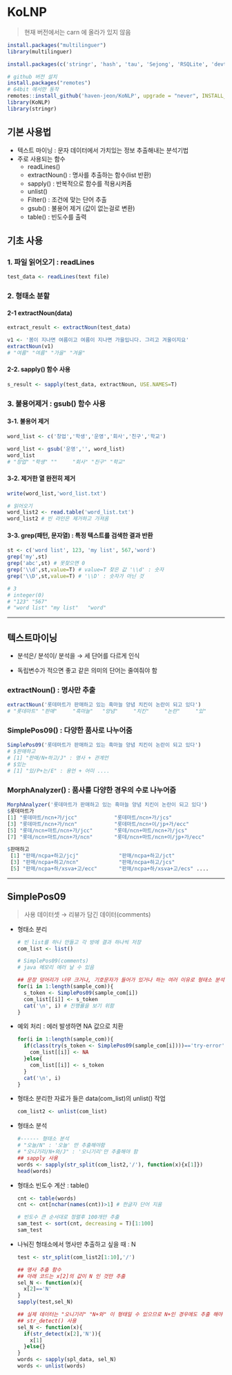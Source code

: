 # KoLNP

> 현재 버전에서는 carn 에 올라가 있지 않음

```R
install.packages("multilinguer")
library(multilinguer)

install.packages(c('stringr', 'hash', 'tau', 'Sejong', 'RSQLite', 'devtools'), type = "binary")

# github 버전 설치
install.packages("remotes")
# 64bit 에서만 동작
remotes::install_github('haven-jeon/KoNLP', upgrade = "never", INSTALL_opts=c("--no-multiarch"))
library(KoNLP)
library(stringr)
```

## 기본 사용법

- 텍스트 마이닝 : 문자 데이터에서 가치있는 정보 추출해내는 분석기법
- 주로 사용되는 함수
  - readLines()
  - extractNoun() : 명사를 추출하는 함수(list 반환)
  - sapply() : 반복적으로 함수를 적용시켜줌
  - unlist()
  - Filter() : 조건에 맞는 단어 추출
  - gsub() : 불용어 제거 (값이 없는걸로 변환)
  - table() : 빈도수를 출력

## 기초 사용

### 1. 파일 읽어오기 : readLines

```R
test_data <- readLines(text file)
```



### 2. 형태소 분할 

#### 2-1 extractNoun(data)

```R
extract_result <- extractNoun(test_data)

v1 <- '봄이 지나면 여름이고 여름이 지나면 가을입니다. 그리고 겨울이지요'
extractNoun(v1)
# "여름" "여름" "가을" "겨울"
```

#### 2-2. sapply() 함수 사용

```R
s_result <- sapply(test_data, extractNoun, USE.NAMES=T)
```



### 3. 불용어제거 : gsub() 함수 사용

#### 3-1. 불용어 제거

```R
word_list <- c('창업','학생','운영','회사','친구','학교')

word_list <- gsub('운영','', word_list)
word_list
# "창업" "학생" ""     "회사" "친구" "학교"
```

#### 3-2. 제거한 열 완전히 제거

```R
write(word_list,'word_list.txt')

# 읽어오기
word_list2 <- read.table('word_list.txt')
word_list2 # 빈 라인은 제거하고 가져옴
```

#### 3-3. grep(패턴, 문자열) : 특정 텍스트를 검색한 결과 반환

```R
st <- c('word list', 123, 'my list', 567,'word')
grep('my',st)
grep('abc',st) # 못찾으면 0
grep('\\d',st,value=T) # value=T 찾은 값 '\\d' : 숫자
grep('\\D',st,value=T) # '\\D' : 숫자가 아닌 것

# 3
# integer(0)
# "123" "567"
# "word list" "my list"   "word"
```



---



## 텍스트마이닝

- 분석은/ 분석이/ 분석을 → 세 단어를 다르게 인식

- 독립변수가 적으면 좋고 같은 의미의 단어는 줄여줘야 함

  

### extractNoun() : 명사만 추출

```R
extractNoun('롯데마트가 판매하고 있는 흑마늘 양념 치킨이 논란이 되고 있다')
# "롯데마트" "판매"     "흑마늘"   "양념"     "치킨"     "논란"     "있" 
```



### SimplePos09() : 다양한 품사로 나누어줌

```R
SimplePos09('롯데마트가 판매하고 있는 흑마늘 양념 치킨이 논란이 되고 있다')
# $판매하고
# [1] "판매/N+하고/J" : 명사 + 관계언
# $있는
# [1] "있/P+는/E" : 용언 + 어미 ....
```



### MorphAnalyzer() : 품사를 다양한 경우의 수로 나누어줌

```R
MorphAnalyzer('롯데마트가 판매하고 있는 흑마늘 양념 치킨이 논란이 되고 있다')
$롯데마트가
[1] "롯데마트/ncn+가/jcc"            "롯데마트/ncn+가/jcs"           
[3] "롯데마트/ncn+가/ncn"            "롯데마트/ncn+이/jp+가/ecc"     
[5] "롯데/ncn+마트/ncn+가/jcc"       "롯데/ncn+마트/ncn+가/jcs"      
[7] "롯데/ncn+마트/ncn+가/ncn"       "롯데/ncn+마트/ncn+이/jp+가/ecc"

$판매하고
 [1] "판매/ncpa+하고/jcj"             "판매/ncpa+하고/jct"            
 [3] "판매/ncpa+하고/ncn"             "판매/ncpa+하고/jcs"            
 [5] "판매/ncpa+하/xsva+고/ecc"       "판매/ncpa+하/xsva+고/ecs" ....
```



---



## SimplePos09

> 사용 데이터셋 → 리뷰가 담긴 데이터(comments)

- 형태소 분리

  ```R
  # 빈 list를 하나 만들고 각 방에 결과 하나씩 저장
  com_list <- list()
  
  # SimplePos09(comments)
  # java 메모리 에러 날 수 있음
  
  ## 문장 덩어리가 너무 크거나, 기호문자가 들어가 있거나 하는 여러 이유로 형태소 분석 진행 안될 수 있다 (에러처리 해 줘야 함)
  for(i in 1:length(sample_com)){
    s_token <- SimplePos09(sample_com[i])
    com_list[[i]] <- s_token
    cat('\n', i) # 진행률을 보기 위함
  }
  ```

- 예외 처리 : 에러 발생하면 NA 값으로 치환

  ``` R
  for(i in 1:length(sample_com)){
    if(class(try(s_token <- SimplePos09(sample_com[i])))=='try-error'){
      com_list[[i]] <- NA
    }else{
      com_list[[i]] <- s_token
    }
    cat('\n', i)
  }
  ```

- 형태소 분리한 자료가 들은 data(com_list)의 unlist() 작업

  ```R
  com_list2 <- unlist(com_list)
  ```

- 형태소 분석

  ```R
  #------ 형태소 분석
  # "오늘/N" : '오늘' 만 추출해야함
  # "오니기리/N+와/J" : '오니기리'만 추출해야 함
  ## sapply 사용
  words <- sapply(str_split(com_list2,'/'), function(x){x[1]})
  head(words)
  ```

- 형태소 빈도수 계산 : table()

  ```R
  cnt <- table(words)
  cnt <- cnt[nchar(names(cnt))>1] # 한글자 단어 지움
  
  # 빈도수 큰 순서대로 정렬후 100개만 추출
  sam_test <- sort(cnt, decreasing = T)[1:100]
  sam_test
  ```



- 나눠진 형태소에서 명사만 추출하고 싶을 때 : N

  ```R
  test <- str_split(com_list2[1:10],'/')
  
  ## 명사 추출 함수
  ## 아래 코드는 x[2]의 값이 N 인 것만 추출
  sel_N <- function(x){
    x[2]=='N'
  }
  sapply(test,sel_N)
  
  ## 실제 데이터는 "오니기리" "N+와" 이 형태일 수 있으므로 N+인 경우에도 추출 해야 함
  ## str_detect() 사용
  sel_N <- function(x){
    if(str_detect(x[2],'N')){
      x[1]
    }else{}
  }
  words <- sapply(spl_data, sel_N)
  words <- unlist(words)
  ```

  

